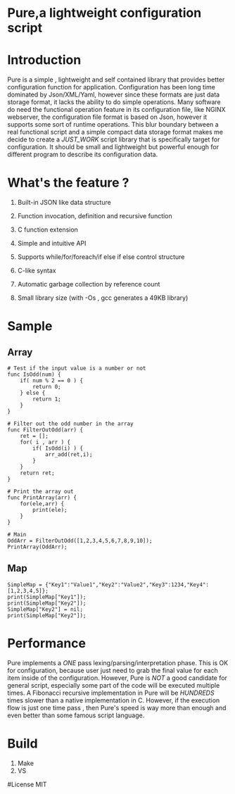 Pure,a lightweight configuration script
==================================
# Introduction
Pure is a simple , lightweight and self contained library that provides better configuration function for application.
Configuration has been long time dominated by Json/XML/Yaml, however since these formats are just data storage format,
it lacks the ability to do simple operations. Many software do need the functional operation feature in its configuration
file, like NGINX webserver, the configuration file format is based on Json, however it supports some sort of runtime operations.
This blur boundary between a real functional script and a simple compact data storage format makes me decide to create a 
_JUST_WORK_ script library that is specifically target for configuration. It should be small and lightweight but powerful enough 
for different program to describe its configuration data.

# What's the feature ?
1) Built-in JSON like data structure

2) Function invocation, definition and recursive function

3) C function extension

4) Simple and intuitive API

5) Supports while/for/foreach/if else if else control structure

6) C-like syntax 

7) Automatic garbage collection by reference count

8) Small library size (with -Os , gcc generates a 49KB library)


# Sample

## Array
```
# Test if the input value is a number or not
func IsOdd(num) {
	if( num % 2 == 0 ) {
		return 0;
	} else {
		return 1;
	}
}

# Filter out the odd number in the array
func FilterOutOdd(arr) {
	ret = [];
	for( i , arr ) {
		if( IsOdd(i) ) {
			arr_add(ret,i);
		}
	}
	return ret;
}

# Print the array out
func PrintArray(arr) {
	for(ele,arr) {
		print(ele);
	}
}

# Main
OddArr = FilterOutOdd([1,2,3,4,5,6,7,8,9,10]);
PrintArray(OddArr);
```
## Map
```
SimpleMap = {"Key1":"Value1","Key2":"Value2","Key3":1234,"Key4":[1,2,3,4,5]};
print(SimpleMap["Key1"]);
print(SimpleMap["Key2"]);
SimpleMap["Key2"] = nil;
print(SimpleMap["Key2"]);
```

# Performance
Pure implements a _ONE_ pass lexing/parsing/interpretation phase. This is OK for configuration, because user just 
need to grab the final value for each item inside of the configuration. However, Pure is _NOT_ a good candidate for general 
script, especially some part of the code will be executed multiple times. A Fibonacci recursive implementation in Pure will be
_HUNDREDS_ times slower than a native implementation in C. However, if the execution flow is just one time pass , then Pure's speed
is way more than enough and even better than some famous script language.

# Build
1. Make
2. VS

#License
MIT


